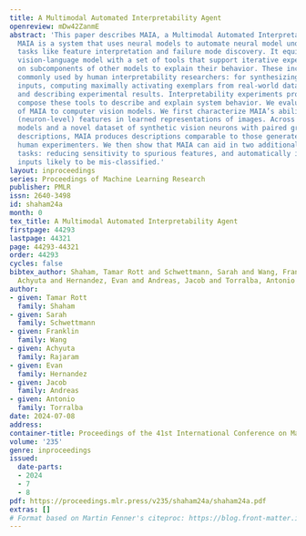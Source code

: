 ```yaml
---
title: A Multimodal Automated Interpretability Agent
openreview: mDw42ZanmE
abstract: 'This paper describes MAIA, a Multimodal Automated Interpretability Agent.
  MAIA is a system that uses neural models to automate neural model understanding
  tasks like feature interpretation and failure mode discovery. It equips a pre-trained
  vision-language model with a set of tools that support iterative experimentation
  on subcomponents of other models to explain their behavior. These include tools
  commonly used by human interpretability researchers: for synthesizing and editing
  inputs, computing maximally activating exemplars from real-world datasets, and summarizing
  and describing experimental results. Interpretability experiments proposed by MAIA
  compose these tools to describe and explain system behavior. We evaluate applications
  of MAIA to computer vision models. We first characterize MAIA’s ability to describe
  (neuron-level) features in learned representations of images. Across several trained
  models and a novel dataset of synthetic vision neurons with paired ground-truth
  descriptions, MAIA produces descriptions comparable to those generated by expert
  human experimenters. We then show that MAIA can aid in two additional interpretability
  tasks: reducing sensitivity to spurious features, and automatically identifying
  inputs likely to be mis-classified.'
layout: inproceedings
series: Proceedings of Machine Learning Research
publisher: PMLR
issn: 2640-3498
id: shaham24a
month: 0
tex_title: A Multimodal Automated Interpretability Agent
firstpage: 44293
lastpage: 44321
page: 44293-44321
order: 44293
cycles: false
bibtex_author: Shaham, Tamar Rott and Schwettmann, Sarah and Wang, Franklin and Rajaram,
  Achyuta and Hernandez, Evan and Andreas, Jacob and Torralba, Antonio
author:
- given: Tamar Rott
  family: Shaham
- given: Sarah
  family: Schwettmann
- given: Franklin
  family: Wang
- given: Achyuta
  family: Rajaram
- given: Evan
  family: Hernandez
- given: Jacob
  family: Andreas
- given: Antonio
  family: Torralba
date: 2024-07-08
address:
container-title: Proceedings of the 41st International Conference on Machine Learning
volume: '235'
genre: inproceedings
issued:
  date-parts:
  - 2024
  - 7
  - 8
pdf: https://proceedings.mlr.press/v235/shaham24a/shaham24a.pdf
extras: []
# Format based on Martin Fenner's citeproc: https://blog.front-matter.io/posts/citeproc-yaml-for-bibliographies/
---
```

